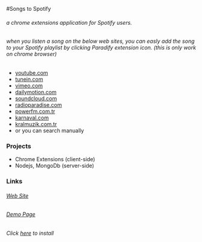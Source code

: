 #Songs to Spotify
###### a chrome extensions application for Spotify users.
###### when you listen a song on the below web sites, you can easly add the song to your Spotify playlist by clicking Paradify extension icon. (this is only work on chrome browser)

* [youtube.com](http://www.youtube.com)
* [tunein.com](http://www.tunein.com)
* [vimeo.com](http://www.vimeo.com)
* [dailymotion.com](http://www.dailymotion.com)
* [soundcloud.com](https://soundcloud.com)
* [radioparadise.com](http://www.radioparadise.com/)
* [powerfm.com.tr](http://www.powerfm.com.tr)
* [karnaval.com](http://www.karnaval.com)
* [kralmuzik.com.tr](http://www.kralmuzik.com.tr)
* or you can search manually

### Projects ###

* Chrome Extensions (client-side)
* Nodejs, MongoDb (server-side)

### Links ###
###### [Web Site](http://www.paradify.com/)
###### [Demo Page](http://search.paradify.com)
###### Click [here](https://chrome.google.com/webstore/detail/paradify/bocdilfmhiggklhdifohjfghbdncgele) to install